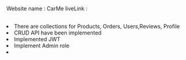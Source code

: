 #
Website name : CarMe
liveLink : 

##
<li>There are collections for Products, Orders, Users,Reviews, Profile</li>
<li>CRUD API have been implemented</li>
<li>Implemented JWT</li>
<li>Implement Admin role</li>
<li></li>